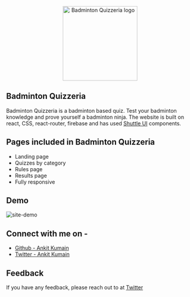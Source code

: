 

<div align="center">
<img src="https://user-images.githubusercontent.com/28630412/169644649-c7ce0769-6d30-4a2a-ab0c-fcae39cb198c.png" width="200" height="200" alt="Badminton Quizzeria logo">
</div>

## Badminton Quizzeria
Badminton Quizzeria is a badminton based quiz. Test your badminton knowledge and prove yourself a badminton ninja. The website is built on react, CSS, react-router, firebase and has used [Shuttle UI](https://shuttleui.netlify.app/) components.

## Pages included in  Badminton Quizzeria

- Landing page
- Quizzes by category 
- Rules page
- Results page
- Fully responsive

## Demo
![site-demo](https://user-images.githubusercontent.com/28630412/169644584-b931730b-dd58-4858-90d0-cf7640c35e20.gif)

## Connect with me on - 

- [Github - Ankit Kumain](https://github.com/Maianki)
- [Twitter - Ankit Kumain](https://twitter.com/Ankit_k10)


## Feedback

If you have any feedback, please reach out to at [Twitter](https://twitter.com/Ankit_k10)


